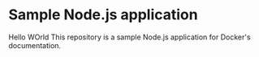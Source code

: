 # Sample Node.js application
Hello WOrld
This repository is a sample Node.js application for Docker's documentation.
